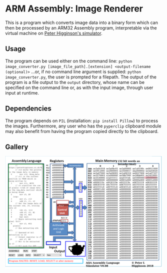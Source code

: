# ARM Assembly: Image Renderer

This is a program which converts image data into a binary form which can then be processed by an ARM32 Assembly program, interpretable via the virtual machine on [Peter Higginson's simulator](http://peterhigginson.co.uk/AQA/).

## Usage
The program can be used either on the command line:
`python image_converter.py [image_file_path].[extension] <output-filename (optional)>`
...or, if no command line argument is supplied:
`python image_converter.py`, the user is prompted for a filepath.
The output of the program is a file output to the `output` directory, whose name can be specified on the command line
or, as with the input image, through user input at runtime.

## Dependencies
The program depends on `PIL` (installation: `pip install Pillow`) to process the images. Furthermore, any user who has the `pyperclip` clipboard module may also benefit from having the program copied directly to the clipboard.

## Gallery
![Teapot rendered](assets/utah_teapot.png "Teapot rendered in the virtual machine")